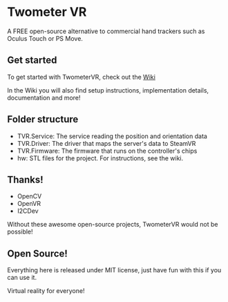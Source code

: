 # Twometer VR
A FREE open-source alternative to commercial hand trackers such as Oculus Touch or PS Move.

## Get started
To get started with TwometerVR, check out the [Wiki](https://github.com/Twometer/twometer-vr/wiki)

In the Wiki you will also find setup instructions, implementation details, documentation and more!

## Folder structure
- TVR.Service:   The service reading the position and orientation data
- TVR.Driver:    The driver that maps the server's data to SteamVR
- TVR.Firmware:  The firmware that runs on the controller's chips
- hw: STL files for the project. For instructions, see the wiki.

## Thanks!
- OpenCV
- OpenVR
- I2CDev

Without these awesome open-source projects, TwometerVR would not be possible!

## Open Source!
Everything here is released under MIT license,
just have fun with this if you can use it.

Virtual reality for everyone!
